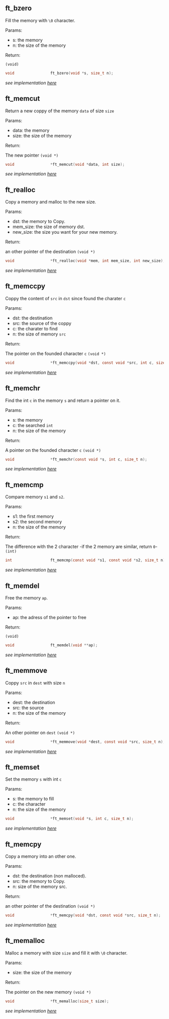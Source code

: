 ## ft_bzero
Fill the memory with `\0` character.

Params:
- s: the memory
- n: the size of the memory

Return:

`(void)`
``` c
void				ft_bzero(void *s, size_t n);
```
*see implementation [here](https://github.com/glegendr/libft/blob/master/src/ft_bzero.c)*
## ft_memcut
Return a new coppy of the memory `data` of size `size`

Params:
- data: the memory
- size: the size of the memory

Return:

The new pointer `(void *)`
``` c
void				*ft_memcut(void *data, int size);
```
*see implementation [here](https://github.com/glegendr/libft/blob/master/src/ft_memcut.c)*
## ft_realloc
Copy a memory and malloc to the new size.

Params:
- dst: the memory to Copy.
- mem_size: the size of memory dst.
- new_size: the size you want for your new memory.

Return:

an other pointer of the destination `(void *)`
``` c
void				*ft_realloc(void *mem, int mem_size, int new_size);
```
*see implementation [here](https://github.com/glegendr/libft/blob/master/src/ft_realloc.c)*
## ft_memccpy
Coppy the content of `src` in `dst` since found the charater `c`

Params:
- dst: the destination
- src: the source of the coppy
- c: the charater to find
- n: the size of memory `src`

Return:

The pointer on the founded character `c` `(void *)`
``` c
void				*ft_memccpy(void *dst, const void *src, int c, size_t n);
```
*see implementation [here](https://github.com/glegendr/libft/blob/master/src/ft_memccpy.c)*
## ft_memchr
Find the int `c` in the memory `s` and return a pointer on it.

Params:
- s: the memory
- c: the searched `int`
- n: the size of the memory

Return:

A pointer on the founded character `c` `(void *)`
``` c
void				*ft_memchr(const void *s, int c, size_t n);
```
*see implementation [here](https://github.com/glegendr/libft/blob/master/src/ft_memchr.c)*
## ft_memcmp
Compare memory `s1` and `s2`.

Params:
- s1: the first memory
- s2: the second memory
- n: the size of the memory

Return:

The difference with the 2 character -if the 2 memory are similar, return `0`- `(int)`
``` c
int					ft_memcmp(const void *s1, const void *s2, size_t n);
```
*see implementation [here](https://github.com/glegendr/libft/blob/master/src/ft_memcmp.c)*
## ft_memdel
Free the memory `ap`.

Params:
- ap: the adress of the pointer to free

Return:

`(void)`
``` c
void				ft_memdel(void **ap);
```
*see implementation [here](https://github.com/glegendr/libft/blob/master/src/ft_memdel.c)*
## ft_memmove
Coppy `src` in `dest` with size `n`

Params:
- dest: the destination
- src: the source
- n: the size of the memory

Return:

An other pointer on `dest` `(void *)`
``` c
void				*ft_memmove(void *dest, const void *src, size_t n);
```
*see implementation [here](https://github.com/glegendr/libft/blob/master/src/ft_memmove.c)*
## ft_memset
Set the memory `s` with int `c`

Params:
- s: the memory to fill
- c: the character
- n: the size of the memory
``` c
void		 		*ft_memset(void *s, int c, size_t n);
```
*see implementation [here](https://github.com/glegendr/libft/blob/master/src/ft_memset.c)*
## ft_memcpy
Copy a memory into an other one.

Params:
- dst: the destination (non malloced).
- src: the memory to Copy.
- n: size of the memory src.

Return:

an other pointer of the destination `(void *)`
``` c
void				*ft_memcpy(void *dst, const void *src, size_t n);
```
*see implementation [here](https://github.com/glegendr/libft/blob/master/src/ft_memcpy.c)*
## ft_memalloc
Malloc a memory with size `size` and fill it with `\0` character.

Params:
- size: the size of the memory

Return:

The pointer on the new memory `(void *)`
``` c
void				*ft_memalloc(size_t size);
```
*see implementation [here](https://github.com/glegendr/libft/blob/master/src/ft_memalloc.c)*
